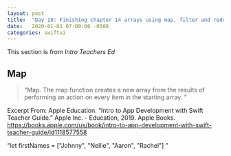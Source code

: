 ```yaml
---
layout: post
title:  "Day 18: Finishing chapter 14 arrays using map, filter and reduce "
date:   2020-01-01 07:00:00 -0500
categories: swiftui
---
```


This section is from _Intro Teachers Ed_

## Map

>“Map. The map function creates a new array from the results of performing an action on every item in the starting array.
”

Excerpt From: Apple Education. “Intro to App Development with Swift Teacher Guide.” Apple Inc. - Education, 2019. Apple Books. https://books.apple.com/us/book/intro-to-app-development-with-swift-teacher-guide/id1118577558

“let firstNames = ["Johnny", "Nellie", "Aaron", "Rachel"]
”


